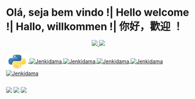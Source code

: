 # Olá, seja bem vindo !| Hello welcome !| Hallo, willkommen !| 你好，歡迎 ！


<div align="center">
  <a href="https://github.com/Jenkidamaa">
  <img height="180em" src="https://github-readme-stats.vercel.app/api?username=Jenkidamaa&show_icons=true&theme=dark&include_all_commits=true&count_private=true"/>
  <img height="180em" src="https://github-readme-stats.vercel.app/api/top-langs/?username=Jenkidamaa&layout=compact&langs_count=7&theme=dark"/>
</div>
<div style="display: inline_block"><br>
  <img align="center" alt="Jenkidama" height="45" width="60" src="https://raw.githubusercontent.com/devicons/devicon/master/icons/python/python-original.svg">
  <img align="center" alt="Jenkidama" height="45" width="100" src="https://cdn.jsdelivr.net/gh/devicons/devicon/icons/c/c-original.svg">
  <img align="center" alt="Jenkidama" height="45" width="100" src="https://cdn.jsdelivr.net/gh/devicons/devicon/icons/jupyter/jupyter-original-wordmark.svg">
  <img align="center" alt="Jenkidama" height="45" width="100" src="https://cdn.jsdelivr.net/gh/devicons/devicon/icons/matlab/matlab-original.svg">
  <img align="center" alt="Jenkidama" height="80" width="150" src="https://cdn.jsdelivr.net/gh/devicons/devicon/icons/numpy/numpy-original-wordmark.svg">
  
  <img align="center" alt="Jenkidama" height="45" width="100" src="https://img.shields.io/badge/Microsoft_Excel-217346?style=for-the-badge&logo=microsoft-excel&logoColor=white">
  
</div>

  ##
  
  
<div>

  <a href="https://www.linkedin.com/in/carlos-isaque-silva-5a1837116" target="_blank"><img src="https://img.shields.io/badge/-LinkedIn-%230077B5?style=for-the-badge&logo=linkedin&logoColor=white" target="_blank"></a>
  <a href="https://www.youtube.com/user/TheJenkidama " target="_blank"><img src="https://img.shields.io/badge/YouTube-FF0000?style=for-the-badge&logo=youtube&logoColor=white" target="_blank"></a>
  <a href = "mailto:carlos.isaque.23@gmail.com"><img src="https://img.shields.io/badge/-Gmail-%23333?style=for-the-badge&logo=gmail&logoColor=white" target="_blank"></a>
 </div>
  
  


